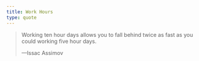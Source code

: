 ```yaml
---
title: Work Hours
type: quote
---
```


<blockquote>
  <p>Working ten hour days allows you to fall behind twice as fast as you could working five hour days.</p>
  <p class="cite">—Issac Assimov</p>
</blockquote>
